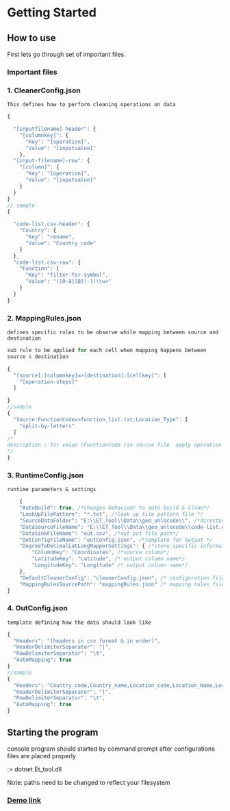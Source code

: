 # Getting Started 
## How to use

First lets go through set of important files.

### Important files
 

### 1. CleanerConfig.json
    This defines how to perform cleaning operations on data
```javascript
{

  "[inputfilename]-header": {
    "[columnkey]": {
      "Key": "[operation]",
      "Value": "[inputvalue]"
    },
  "[input-filename]-row": {
    "[column]": {
      "Key": "[operation]",
      "Value": "[inputvalue]"
    }
  }
}
// sample
{

  "code-list.csv-header": {
    "Country": {
      "Key": "rename",
      "Value": "Country_code"
    }
  },
  "code-list.csv-row": {
    "Function": {
      "Key": "filter-for-symbol",
      "Value": "([0-8][B][-])\\w+"
    }
  }
}
```


### 2. MappingRules.json
    defines specific rules to be observe while mapping between source and destination
```javascript
sub rule to be applied for each cell when mapping happens between 
source & destination

{
  "[source]:[columnkey]=>[destination]:[cellkey]": [ 
    "[operation-steps]"
  ]

}
//sample
{
  "Source:FunctionCode=>function_list.txt:Location_Type": [ 
    "split-by-letters"
  ]
/*
description : for value (FunctionCode )in source file  apply operation (split-by-letters) and proceed with mappers to destination is [Location_Type]
*/ 
}
```
### 3. RuntimeConfig.json
    runtime parameters & settings
```javascript
    {
    "AutoBuild": true, /*changes behaviour to auto build & clean*/
    "LookUpFilePattern": "*.txt", /*look up file pattern file */
    "SourceDataFolder": "E:\\ET_Tool\\Data\\geo_unlocode\\", /*directory path where scanning has to be done*/
    "DataSourceFileName": "E:\\ET_Tool\\Data\\geo_unlocode\\code-list.csv", /*input file path*/
    "DataSinkFileName": "out.csv", /*out put file path*/
    "OutConfigFileName": "outConfig.json", /*template for output */
    "DegreeToDecimalLatLongMapperSettings": { /*store specific information for a data mapper */
        "ColumnKey": "Coordinates", /*source column*/
        "LatitudeKey": "Latitude", /* output column name*/
        "LongitudeKey": "Longitude" /* output column name*/
    },
    "DefaultCleanerConfig": "cleanerConfig.json", /* configuration file for cleaner*/
    "MappingRulesSourcePath": "mappingRules.json" /* mapping rules file to describe about input to output mapping rules*/
}
```
### 4. OutConfig.json
    template defining how the data should look like
```javascript
{
  "Headers": "[headers in csv format & in order]",
  "HeaderDelimiterSeparator": "|",
  "RowDelimiterSeparator": "\t",
  "AutoMapping": true
}
//sample
{
  "Headers": "Country_code,Country_name,Location_code,Location_Name,Location_Type,Longitude,Latitude",
  "HeaderDelimiterSeparator": "|",
  "RowDelimiterSeparator": "\t",
  "AutoMapping": true
}
```

## Starting the program

console program should started by command prompt after configurations files are placed properly 

:> dotnet Et_tool.dll

Note: paths need to be changed to reflect your filesystem
### [Demo link](https://drive.google.com/open?id=16bJO51BdY26YGFMkuJPOAd-QBCzTDode)
